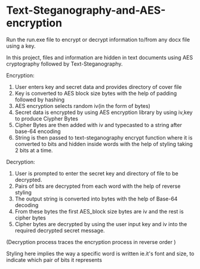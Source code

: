 # Text-Steganography-and-AES-encryption

Run the run.exe file to encrypt or decrypt information to/from any docx file using a key.

In this project, files and information are hidden in text documents using AES cryptography followed by Text-Steganography.

Encryption:
1.	User enters key and secret data and provides directory of cover file
2.	Key is converted to AES block size bytes with the help of padding followed by hashing
3.	AES encryption selects random iv(in the form of bytes)
4.	Secret data is encrypted by using AES encryption library by using iv,key to produce Ciypher Bytes
5.	Cipher Bytes are then added with iv and typecasted to a string after base-64 encoding
6.	String is then passed to text-steganography encrypt function where it is converted to bits and hidden inside words with the help of styling taking 2 bits at a time.

Decryption:
1.	User is prompted to enter the secret key and directory of file to be decrypted.
2.	Pairs of bits are decrypted from each word with the help of reverse styling
3.	The output string is converted into bytes with the help of Base-64 decoding
4.	From these bytes the first AES_block size bytes are iv and the rest is cipher bytes
5.	Cipher bytes are decrypted by using the user input key and iv into the required decrypted secret message.

(Decryption process traces the encryption process in reverse order )

Styling here implies the way a specific word is written ie.it's font and size, to indicate which pair of bits it represents
